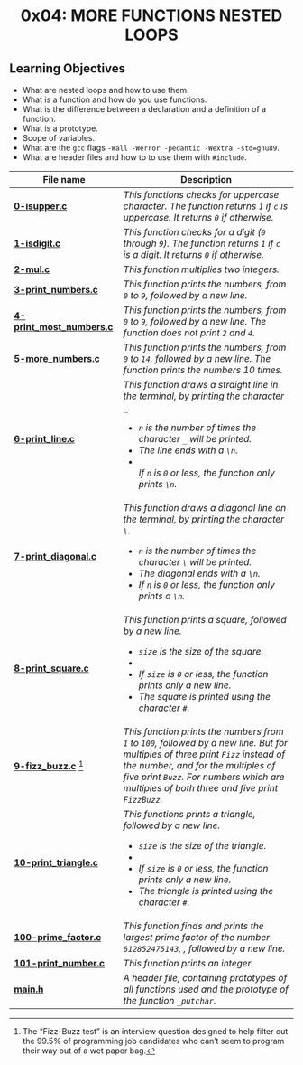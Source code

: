 <h1 align="center">0x04: MORE FUNCTIONS NESTED LOOPS</h1>

<h2>Learning Objectives</h2>
<ul>
  <li>What are nested loops and how to use them.</li>
  <li>What is a function and how do you use functions.</li>
  <li>What is the difference between a declaration and a definition of a function.</li>
  <li>What is a prototype.</li>
  <li>Scope of variables.</li>
  <li>What are the <code>gcc</code> flags <code>-Wall -Werror -pedantic -Wextra -std=gnu89</code>.</li>
  <li>What are header files and how to to use them with <code>#include</code>.</li>
</ul>

|File name|Description|
|---|---|
|[**0-isupper.c**](https://github.com/GM-Samuelstein/alx-low_level_programming/blob/master/0x04-more_functions_nested_loops/0-isupper.c)|*This functions checks for uppercase character. The function returns `1` if `c` is uppercase. It returns `0` if otherwise.*|
|[**1-isdigit.c**](https://github.com/GM-Samuelstein/alx-low_level_programming/blob/master/0x04-more_functions_nested_loops/1-isdigit.c)|*This function checks for a digit (`0` through `9`). The function returns `1` if `c` is a digit. It returns `0` if otherwise.*|
|[**2-mul.c**](https://github.com/GM-Samuelstein/alx-low_level_programming/blob/master/0x04-more_functions_nested_loops/2-mul.c)|*This function multiplies two integers.*|
|[**3-print_numbers.c**](https://github.com/GM-Samuelstein/alx-low_level_programming/blob/master/0x04-more_functions_nested_loops/3-print_numbers.c)|*This function prints the numbers, from `0` to `9`, followed by a new line.*|
|[**4-print_most_numbers.c**](https://github.com/GM-Samuelstein/alx-low_level_programming/blob/master/0x04-more_functions_nested_loops/4-print_most_numbers.c)|*This function prints the numbers, from `0` to `9`, followed by a new line. The function does not print `2` and `4`.*|
|[**5-more_numbers.c**](https://github.com/GM-Samuelstein/alx-low_level_programming/blob/master/0x04-more_functions_nested_loops/5-more_numbers.c)|*This function prints the numbers, from `0` to `14`, followed by a new line. The function prints the numbers 10 times.*|
|[**6-print_line.c**](https://github.com/GM-Samuelstein/alx-low_level_programming/blob/master/0x04-more_functions_nested_loops/6-print_line.c)|*This function draws a straight line in the terminal, by printing the character `_`. <ul> <li>`n` is the number of times the character `_` will be printed.</li> <li>The line ends with a `\n`.</li> <li></li>If `n` is `0` or less, the function only prints `\n`.</ul>*|
|[**7-print_diagonal.c**](https://github.com/GM-Samuelstein/alx-low_level_programming/blob/master/0x04-more_functions_nested_loops/7-print_diagonal.c)|*This function draws a diagonal line on the terminal, by printing the character `\`. <ul> <li>`n` is the number of times the character `\` will be printed.</li> <li>The diagonal ends with a `\n`.</li> <li>If `n` is `0` or less, the function only prints a `\n`.</li></ul>*|
|[**8-print_square.c**](https://github.com/GM-Samuelstein/alx-low_level_programming/blob/master/0x04-more_functions_nested_loops/8-print_square.c)|*This function prints a square, followed by a new line.<ul> <li>`size` is the size of the square.<li> <li>If `size` is `0` or less, the function prints only a new line.</li> <li>The square is printed using the character `#`.</li></ul>*|
|[**9-fizz_buzz.c**](https://github.com/GM-Samuelstein/alx-low_level_programming/blob/master/0x04-more_functions_nested_loops/9-fizz_buzz.c) [^1]|*This function prints the numbers from `1` to `100`, followed by a new line. But for multiples of three print `Fizz` instead of the number, and for the multiples of five print `Buzz`. For numbers which are multiples of both three and five print `FizzBuzz`.*|
|[**10-print_triangle.c**](https://github.com/GM-Samuelstein/alx-low_level_programming/blob/master/0x04-more_functions_nested_loops/10-print_triangle.c)|*This functions prints a triangle, followed by a new line. <ul> <li>`size` is the size of the triangle.<li> <li>If `size` is `0` or less, the function prints only a new line.</li> <li>The triangle is printed using the character `#`.*|
|[**100-prime_factor.c**](https://github.com/GM-Samuelstein/alx-low_level_programming/blob/master/0x04-more_functions_nested_loops/100-prime_factor.c)|*This function finds and prints the largest prime factor of the number `612852475143`, , followed by a new line.*|
|[**101-print_number.c**](https://github.com/GM-Samuelstein/alx-low_level_programming/blob/master/0x04-more_functions_nested_loops/101-print_number.c)|*This function prints an integer.*|
|[**main.h**](https://github.com/GM-Samuelstein/alx-low_level_programming/blob/master/0x04-more_functions_nested_loops/main.h)|*A header file, containing prototypes of all functions used and the prototype of the function `_putchar`.*|
[^1]: The “Fizz-Buzz test” is an interview question designed to help filter out the 99.5% of programming job candidates who can’t seem to program their way out of a wet paper bag.

